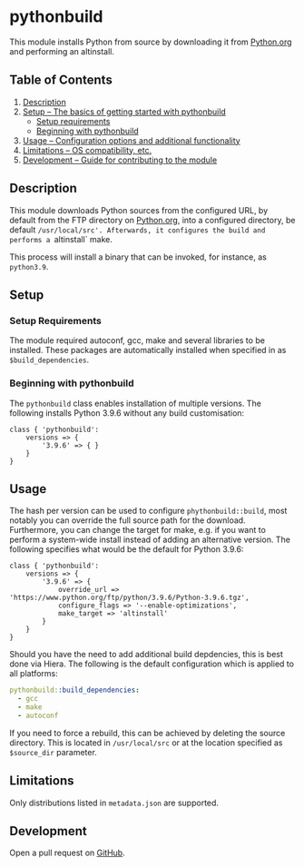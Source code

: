 # pythonbuild

This module installs Python from source by downloading it from [Python.org][1]
and performing an altinstall.

## Table of Contents

1. [Description](#description)
1. [Setup – The basics of getting started with pythonbuild](#setup)
    * [Setup requirements](#setup-requirements)
    * [Beginning with pythonbuild](#beginning-with-pythonbuild)
1. [Usage – Configuration options and additional functionality](#usage)
1. [Limitations – OS compatibility, etc.](#limitations)
1. [Development – Guide for contributing to the module](#development)

## Description

This module downloads Python sources from the configured URL, by default from
the FTP directory on [Python.org][1], into a configured directory, be default
`/usr/local/src'. Afterwards, it configures the build and performs a
`altinstall` make.

This process will install a binary that can be invoked, for instance, as
`python3.9`.

## Setup

### Setup Requirements

The module required autoconf, gcc, make and several libraries to be installed.
These packages are automatically installed when specified in as
`$build_dependencies`.

### Beginning with pythonbuild

The `pythonbuild` class enables installation of multiple versions. The following
installs Python 3.9.6 without any build customisation:

```
class { 'pythonbuild':
    versions => {
        '3.9.6' => { }
    }
}
```

## Usage

The hash per version can be used to configure `phythonbuild::build`, most
notably you can override the full source path for the download. Furthermore, you
can change the target for make, e.g. if you want to perform a system-wide install
instead of adding an alternative version. The following specifies what would be
the default for Python 3.9.6:

```puppet
class { 'pythonbuild':
    versions => {
        '3.9.6' => {
            override_url => 'https://www.python.org/ftp/python/3.9.6/Python-3.9.6.tgz',
            configure_flags => '--enable-optimizations',
            make_target => 'altinstall'
        }
    }
}
```

Should you have the need to add additional build depdencies, this is best done
via Hiera. The following is the default configuration which is applied to all
platforms:

```yaml
pythonbuild::build_dependencies:
  - gcc
  - make
  - autoconf
```

If you need to force a rebuild, this can be achieved by deleting the source
directory. This is located in `/usr/local/src` or at the location specified as
`$source_dir` parameter.

## Limitations

Only distributions listed in `metadata.json` are supported.

## Development

Open a pull request on [GitHub](https://github.com/UniStuttgart-VISUS/visus-pythonbuild).

[1]: https://www.python.org/
